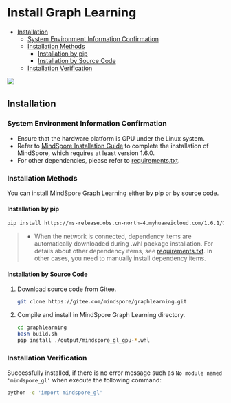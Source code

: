 # Install Graph Learning

- [Installation](#installation)
    - [System Environment Information Confirmation](#system-environment-information-confirmation)
    - [Installation Methods](#installation-methods)
        - [Installation by pip](#installation-by-pip)
        - [Installation by Source Code](#installation-by-source-code)
    - [Installation Verification](#installation-verification)

<a href="https://gitee.com/mindspore/docs/blob/master/docs/graphlearning/docs/source_en/mindspore_graphlearning_install.md" target="_blank"><img src="https://mindspore-website.obs.cn-north-4.myhuaweicloud.com/website-images/master/resource/_static/logo_source_en.png"></a>&nbsp;&nbsp;

## Installation

### System Environment Information Confirmation

- Ensure that the hardware platform is GPU under the Linux system.
- Refer to [MindSpore Installation Guide](https://www.mindspore.cn/install/en) to complete the installation of MindSpore, which requires at least version 1.6.0.
- For other dependencies, please refer to [requirements.txt](https://gitee.com/mindspore/graphlearning/blob/master/requirements.txt).

### Installation Methods

You can install MindSpore Graph Learning either by pip or by source code.

#### Installation by pip

```bash
pip install https://ms-release.obs.cn-north-4.myhuaweicloud.com/1.6.1/GraphLearning/any/mindspore_gl_gpu-0.1-cp37-cp37m-linux_x86_64.whl --trusted-host ms-release.obs.cn-north-4.myhuaweicloud.com -i https://pypi.tuna.tsinghua.edu.cn/simple
```

> - When the network is connected, dependency items are automatically downloaded during .whl package installation. For details about other dependency items, see [requirements.txt](https://gitee.com/mindspore/graphlearning/blob/master/requirements.txt). In other cases, you need to manually install dependency items.

#### Installation by Source Code

1. Download source code from Gitee.

    ```bash
    git clone https://gitee.com/mindspore/graphlearning.git
    ```

2. Compile and install in MindSpore Graph Learning directory.

    ```bash
    cd graphlearning
    bash build.sh
    pip install ./output/mindspore_gl_gpu-*.whl
    ```

### Installation Verification

Successfully installed, if there is no error message such as `No module named 'mindspore_gl'` when execute the following command:

```bash
python -c 'import mindspore_gl'
```
